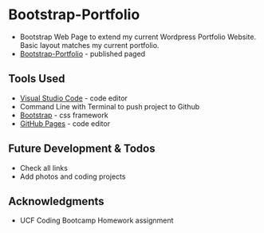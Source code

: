 # Bootstrap-Portfolio
* Bootstrap Web Page to extend my current Wordpress Portfolio Website. Basic layout matches my current portfolio.
* [Bootstrap-Portfolio](https://susanchiemi.github.io/Bootstrap-Portfolio/) - published paged

## Tools Used
* [Visual Studio Code](https://code.visualstudio.com/) - code editor
* Command Line with Terminal to push project to Github
* [Bootstrap](https://getbootstrap.com/) - css framework
* [GitHub Pages](https://help.github.com/articles/what-is-github-pages/) - code editor

## Future Development & Todos
* Check all links
* Add photos and coding projects

## Acknowledgments
* UCF Coding Bootcamp Homework assignment

